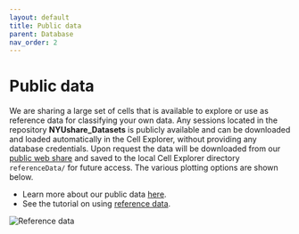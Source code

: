 ```yaml
---
layout: default
title: Public data
parent: Database
nav_order: 2
---
```

# Public data
We are sharing a large set of cells that is available to explore or use as reference data for classifying your own data. Any sessions located in the repository **NYUshare_Datasets** is publicly available and can be downloaded and loaded automatically in the Cell Explorer, without providing any database credentials. Upon request the data will be downloaded from our [public web share](https://buzsakilab.nyumc.org/datasets/) and saved to the local Cell Explorer directory `referenceData/` for future access. The various plotting options are shown below. 
* Learn more about our public data [here](https://buzsakilab.com/wp/2018/10/29/public-datasets/). 
* See the tutorial on using [reference data](/Cell-Explorer/tutorials/reference-data-tutorial/).

![Reference data](https://buzsakilab.com/wp/wp-content/uploads/2020/01/referenceData_noRef.png)
